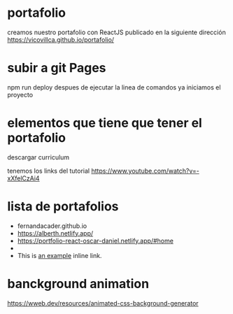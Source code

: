 # portafolio
  creamos nuestro portafolio con ReactJS
  publicado en la siguiente dirección
  https://vicovillca.github.io/portafolio/
# subir a git Pages
  npm run deploy
  despues de ejecutar la linea de comandos ya iniciamos el proyecto
# elementos que tiene que tener el portafolio
descargar curriculum

tenemos los links del tutorial 
https://www.youtube.com/watch?v=-xXfelCzAi4

# lista de portafolios
- fernandacader.github.io
- https://alberth.netlify.app/
- https://portfolio-react-oscar-daniel.netlify.app/#home
- 
- This is [an example](fernandacader.github.io "Title") inline link.

# banckground animation
https://wweb.dev/resources/animated-css-background-generator

